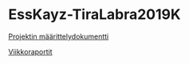 # EssKayz-TiraLabra2019K

[Projektin määrittelydokumentti](https://github.com/EssKayz/EssKayz-TiraLabra2019K/blob/master/Maarittelydokumentti.md)

[Viikkoraportit](https://github.com/EssKayz/EssKayz-TiraLabra2019K/tree/master/Reports)
